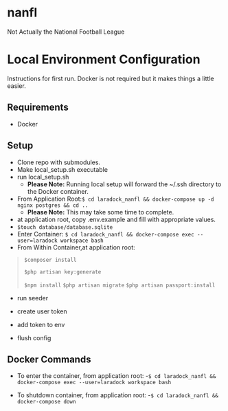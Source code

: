 # nanfl
Not Actually the National Football League

# Local Environment Configuration
Instructions for first run. Docker is not required but it makes things a little easier.

## Requirements
- Docker

## Setup
- Clone repo with submodules.
- Make local_setup.sh executable
- run local_setup.sh
    - **Please Note:** Running local setup will forward the ~/.ssh directory to the Docker container.
- From Application Root:`$ cd laradock_nanfl && docker-compose up -d nginx postgres && cd ..`
    - **Please Note:** This may take some time to complete.
- at application root, copy .env.example and fill with appropriate values.
- `$touch database/database.sqlite`
- Enter Container: `$ cd laradock_nanfl && docker-compose exec --user=laradock workspace bash`
- From Within Container,at application root:
 >`$composer install`
 >
 >`$php artisan key:generate`
 >
 >`$npm install`
 >`$php artisan migrate`
 >`$php artisan passport:install`
 
 - run seeder
 
 - create user token
 - add token to env
 - flush config
 
## Docker Commands
- To enter the container, from application root:
    -`$ cd laradock_nanfl && docker-compose exec --user=laradock workspace bash`

- To shutdown container, from application root:
    -`$ cd laradock_nanfl && docker-compose down`